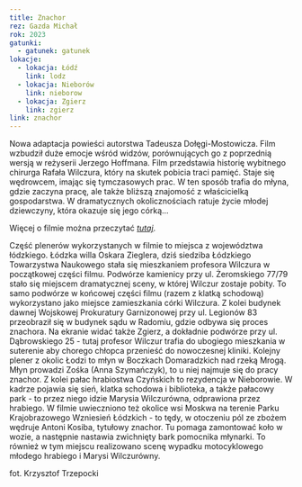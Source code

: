 ```yaml
---
title: Znachor
rez: Gazda Michał
rok: 2023
gatunki: 
  - gatunek: gatunek
lokacje:
  - lokacja: Łódź
    link: lodz
  - lokacja: Nieborów
    link: nieborow
  - lokacja: Zgierz
    link: zgierz
link: znachor
---
```

Nowa adaptacja powieści autorstwa Tadeusza Dołęgi-Mostowicza. Film wzbudził duże emocje wśród widzów, porównujących go z poprzednią wersją w reżyserii Jerzego Hoffmana. 
Film przedstawia historię wybitnego chirurga Rafała Wilczura, który na skutek pobicia traci pamięć. Staje się wędrowcem, imając się tymczasowych prac. W ten sposób trafia do młyna, gdzie zaczyna pracę, ale także bliższą znajomość z właścicielką gospodarstwa. W dramatycznych okolicznościach ratuje życie młodej dziewczyny, która okazuje się jego córką...

Więcej o filmie można przeczytać [*tutaj*](https://filmpolski.pl/fp/index.php?film=1262912).

Część plenerów wykorzystanych w filmie to miejsca z województwa łódzkiego. Łódzka willa Oskara Zieglera, dziś siedziba Łódzkiego Towarzystwa Naukowego stała się mieszkaniem profesora Wilczura w początkowej części filmu. Podwórze kamienicy przy ul. Żeromskiego 77/79 stało się miejscem dramatycznej sceny, w której Wilczur zostaje pobity. To samo podwórze w końcowej części filmu (razem z klatką schodową) wykorzystano jako miejsce zamieszkania córki Wilczura. Z kolei budynek dawnej Wojskowej Prokuratury Garnizonowej przy ul. Legionów 83 przeobraził się w budynek sądu w Radomiu, gdzie odbywa się proces znachora. Na ekranie widać także Zgierz, a dokładnie podwórze przy ul. Dąbrowskiego 25 - tutaj profesor Wilczur trafia do ubogiego mieszkania w suterenie aby chorego chłopca przenieść do nowoczesnej kliniki. 
Kolejny plener z okolic Łodzi to młyn w Boczkach Domaradzkich nad rzeką Mrogą. Młyn prowadzi Zośka (Anna Szymańczyk), to u niej najmuje się do pracy znachor. 
Z kolei pałac hrabiostwa Czyńskich to rezydencja w Nieborowie. W kadrze pojawia się sień, klatka schodowa i biblioteka, a także pałacowy park - to przez niego idzie Marysia Wilczurówna, odprawiona przez hrabiego.
W filmie uwieczniono też okolice wsi Moskwa na terenie Parku Krajobrazowego Wzniesień Łódzkich - to tędy, w otoczeniu pól ze zbożem wędruje Antoni Kosiba, tytułowy znachor. Tu pomaga zamontować koło w wozie, a następnie nastawia zwichnięty bark pomocnika młynarki. To również w tym miejscu realizowano scenę wypadku motocyklowego młodego hrabiego i Marysi Wilczurówny.

fot. Krzysztof Trzepocki

